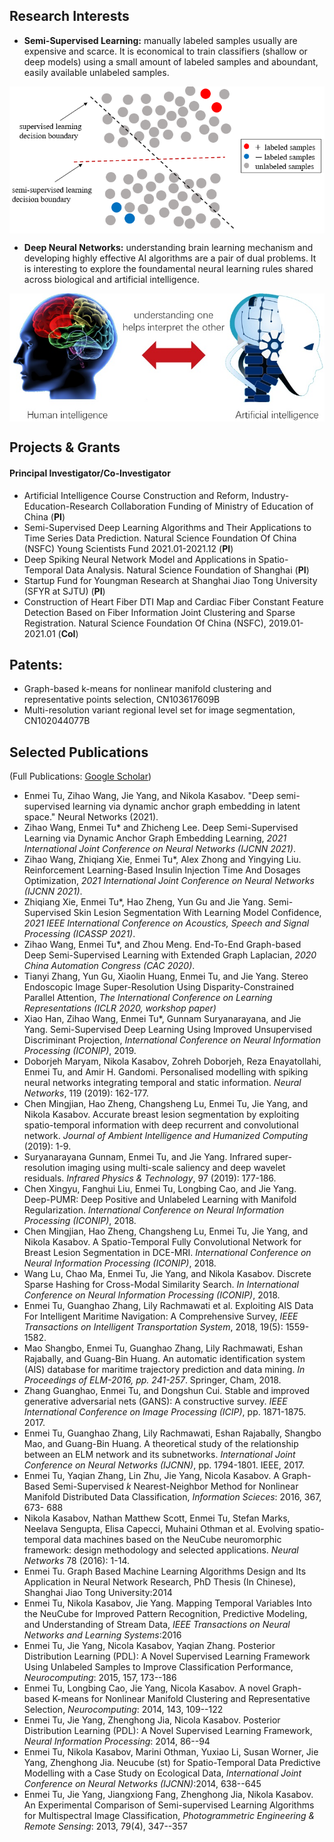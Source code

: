 ## Research Interests

* **Semi-Supervised Learning:** manually labeled samples usually are expensive and scarce.  It is economical to train classifiers (shallow or deep models) using a small amount of labeled samples and aboundant, easily available unlabeled samples.

<div style="text-align:center"><img src="ssl7.png" alt="Markdown Monster icon" align="center" width="550" /></div>

* **Deep Neural Networks:** understanding brain learning mechanism and developing highly effective AI algorithms are a pair of dual problems. It is interesting to explore the foundamental neural learning rules shared across biological and artificial intelligence.

<div style="text-align:center"><img src="biai4.jpg" alt="Markdown Monster icon" align="center" width="550"/></div> 
 

## Projects & Grants

#### Principal Investigator/Co-Investigator
 * Artificial Intelligence Course Construction and Reform, Industry-Education-Research Collaboration Funding of Ministry of Education of China (**PI**)
 * Semi-Supervised Deep Learning Algorithms and Their Applications to Time Series Data Prediction. Natural Science Foundation Of China (NSFC) Young Scientists Fund 2021.01-2021.12 (**PI**)
 * Deep Spiking Neural Network Model and Applications in Spatio-Temporal Data Analysis. Natural Science Foundation of Shanghai (**PI**)
 * Startup Fund for Youngman Research at Shanghai Jiao Tong University (SFYR at SJTU) (**PI**)
 * Construction of Heart Fiber DTI Map and Cardiac Fiber Constant Feature Detection Based on Fiber Information Joint Clustering and Sparse Registration. Natural Science Foundation Of China (NSFC), 2019.01-2021.01 (**CoI**)

## Patents:
*  Graph-based k-means for nonlinear manifold clustering and representative points selection, CN103617609B
*  Multi-resolution variant regional level set for image segmentation,  CN102044077B


## Selected Publications 
(Full Publications: [Google Scholar](https://scholar.google.com.sg/citations?user=TDg-0cQAAAAJ&hl=en))

* Enmei Tu, Zihao Wang, Jie Yang, and Nikola Kasabov. "Deep semi-supervised learning via dynamic anchor graph embedding in latent space." Neural Networks (2021).
* Zihao Wang, Enmei Tu* and Zhicheng Lee. Deep Semi-Supervised Learning via Dynamic Anchor Graph Embedding Learning, _2021 International Joint Conference on Neural Networks (IJCNN 2021)_.
* Zihao Wang, Zhiqiang Xie, Enmei Tu*, Alex Zhong and Yingying Liu. Reinforcement Learning-Based Insulin Injection Time And Dosages Optimization, _2021 International Joint Conference on Neural Networks (IJCNN 2021)_.
* Zhiqiang Xie, Enmei Tu*, Hao Zheng, Yun Gu and Jie Yang. Semi-Supervised Skin Lesion Segmentation With Learning Model Confidence, _2021 IEEE International Conference on Acoustics, Speech and Signal Processing (ICASSP 2021)_.
* Zihao Wang, Enmei Tu*, and Zhou Meng. End-To-End Graph-based Deep Semi-Supervised Learning with Extended Graph Laplacian, _2020 China Automation Congress (CAC 2020)_.
* Tianyi Zhang, Yun Gu, Xiaolin Huang, Enmei Tu, and Jie Yang. Stereo Endoscopic Image Super-Resolution Using Disparity-Constrained Parallel Attention, _The International Conference on Learning Representations (ICLR 2020, workshop paper)_
* Xiao Han, Zihao Wang, Enmei Tu*, Gunnam Suryanarayana, and Jie Yang. Semi-Supervised Deep Learning Using Improved Unsupervised Discriminant Projection, _International Conference on Neural Information Processing (ICONIP)_, 2019.
* Doborjeh Maryam, Nikola Kasabov, Zohreh Doborjeh, Reza Enayatollahi, Enmei Tu, and Amir H. Gandomi. Personalised modelling with spiking neural networks integrating temporal and static information. _Neural Networks_, 119 (2019): 162-177.
* Chen Mingjian, Hao Zheng, Changsheng Lu, Enmei Tu, Jie Yang, and Nikola Kasabov. Accurate breast lesion segmentation by exploiting spatio-temporal information with deep recurrent and convolutional network. _Journal of Ambient Intelligence and Humanized Computing_ (2019): 1-9.
* Suryanarayana Gunnam, Enmei Tu, and Jie Yang. Infrared super-resolution imaging using multi-scale saliency and deep wavelet residuals. _Infrared Physics & Technology_, 97 (2019): 177-186.
* Chen Xingyu, Fanghui Liu, Enmei Tu, Longbing Cao, and Jie Yang. Deep-PUMR: Deep Positive and Unlabeled Learning with Manifold Regularization. _International Conference on Neural Information Processing (ICONIP)_, 2018.
* Chen Mingjian, Hao Zheng, Changsheng Lu, Enmei Tu, Jie Yang, and Nikola Kasabov. A Spatio-Temporal Fully Convolutional Network for Breast Lesion Segmentation in DCE-MRI. _International Conference on Neural Information Processing (ICONIP)_, 2018.
* Wang Lu, Chao Ma, Enmei Tu, Jie Yang, and Nikola Kasabov. Discrete Sparse Hashing for Cross-Modal Similarity Search. _In International Conference on Neural Information Processing (ICONIP)_, 2018.
* Enmei Tu, Guanghao Zhang, Lily Rachmawati et al. Exploiting AIS Data For Intelligent Maritime Navigation: A Comprehensive Survey, _IEEE Transactions on Intelligent Transportation System_, 2018, 19(5): 1559-1582.
* Mao Shangbo, Enmei Tu, Guanghao Zhang, Lily Rachmawati, Eshan Rajabally, and Guang-Bin Huang. An automatic identification system (AIS) database for maritime trajectory prediction and data mining. _In Proceedings of ELM-2016, pp. 241-257_. Springer, Cham, 2018.
* Zhang Guanghao, Enmei Tu, and Dongshun Cui. Stable and improved generative adversarial nets (GANS): A constructive survey.  _IEEE International Conference on Image Processing (ICIP)_, pp. 1871-1875. 2017.
* Enmei Tu, Guanghao Zhang, Lily Rachmawati, Eshan Rajabally, Shangbo Mao, and Guang-Bin Huang. A theoretical study of the relationship between an ELM network and its subnetworks. _International Joint Conference on Neural Networks (IJCNN)_, pp. 1794-1801. IEEE, 2017.
* Enmei Tu, Yaqian Zhang, Lin Zhu, Jie Yang, Nicola Kasabov. A Graph-Based Semi-Supervised $k$ Nearest-Neighbor Method for Nonlinear Manifold Distributed Data Classification, _Information Scieces_: 2016, 367, 673- 688
* Nikola Kasabov, Nathan Matthew Scott, Enmei Tu, Stefan Marks, Neelava Sengupta, Elisa Capecci, Muhaini Othman et al. Evolving spatio-temporal data machines based on the NeuCube neuromorphic framework: design methodology and selected applications. _Neural Networks_ 78 (2016): 1-14.
* Enmei Tu. Graph Based Machine Learning Algorithms Design and Its Application in Neural Network Research, PhD Thesis (In Chinese), Shanghai Jiao Tong University:2014
* Enmei Tu, Nikola Kasabov, Jie Yang. Mapping Temporal Variables Into the NeuCube for Improved Pattern Recognition, Predictive Modeling, and Understanding of Stream Data, _IEEE Transactions on Neural Networks and  Learning Systems_:2016
* Enmei Tu, Jie Yang, Nicola Kasabov, Yaqian Zhang. Posterior Distribution Learning (PDL): A Novel Supervised Learning Framework Using Unlabeled Samples to Improve Classification Performance, _Neurocomputing_: 2015, 157, 173--186
* Enmei Tu, Longbing Cao, Jie Yang, Nicola Kasabov. A novel Graph-based K-means for Nonlinear Manifold Clustering and Representative Selection, _Neurocomputing_: 2014, 143, 109--122
* Enmei Tu, Jie Yang, Zhenghong Jia, Nicola Kasabov. Posterior Distribution Learning (PDL): A Novel Supervised Learning Framework, _Neural Information Processing_: 2014, 86--94
* Enmei Tu, Nikola Kasabov, Marini Othman, Yuxiao Li, Susan Worner, Jie Yang, Zhenghong Jia. Neucube (st) for Spatio-Temporal Data Predictive Modelling with a Case Study on Ecological Data,  _International Joint Conference on Neural Networks (IJCNN)_:2014, 638--645
* Enmei Tu, Jie Yang, Jiangxiong Fang, Zhenghong Jia, Nikola Kasabov. An Experimental Comparison of Semi-supervised Learning Algorithms for Multispectral Image Classification, _Photogrammetric Engineering & Remote Sensing_: 2013, 79(4), 347--357
